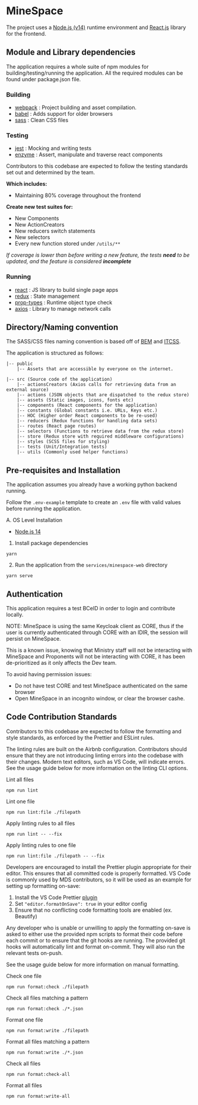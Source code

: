 # MineSpace

The project uses a [Node.js (v14)](https://nodejs.org/en/) runtime environment and [React.js](https://reactjs.org/) library for the frontend.

## Module and Library dependencies

The application requires a whole suite of npm modules for building/testing/running the application. All the required modules can be found under package.json file.

### Building

- [webpack](https://webpack.js.org/) : Project building and asset compilation.
- [babel](https://babeljs.io/) : Adds support for older browsers
- [sass](https://sass-lang.com/guide) : Clean CSS files

### Testing

- [jest](https://jestjs.io/) : Mocking and writing tests
- [enzyme](https://github.com/airbnb/enzyme) : Assert, manipulate and traverse react components

Contributors to this codebase are expected to follow the testing standards set out and determined by the team.

**Which includes:**

- Maintaining 80% coverage throughout the frontend

**Create new test suites for:**

- New Components
- New ActionCreators
- New reducers switch statements
- New selectors
- Every new function stored under `/utils/**`

_If coverage is lower than before writing a new feature, the tests **need** to be updated, and the feature is considered **incomplete**_

### Running

- [react](https://reactjs.org/) : JS library to build single page apps
- [redux](https://github.com/reduxjs/react-redux) : State management
- [prop-types](https://www.npmjs.com/package/prop-types) : Runtime object type check
- [axios](https://github.com/axios/axios) : Library to manage network calls

## Directory/Naming convention

The SASS/CSS files naming convention is based off of [BEM](http://getbem.com/introduction/) and [ITCSS](https://www.xfive.co/blog/itcss-scalable-maintainable-css-architecture/).

The application is structured as follows:

```
|-- public
    |-- Assets that are accessible by everyone on the internet.

|-- src (Source code of the application)
    |-- actionsCreators (Axios calls for retrieving data from an external source)
    |-- actions (JSON objects that are dispatched to the redux store)
    |-- assets (Static images, icons, fonts etc)
    |-- components (React components for the application)
    |-- constants (Global constants i.e. URLs, Keys etc.)
    |-- HOC (Higher order React components to be re-used)
    |-- reducers (Redux functions for handling data sets)
    |-- routes (React page routes)
    |-- selectors (Functions to retrieve data from the redux store)
    |-- store (Redux store with required middleware configurations)
    |-- styles (SCSS files for styling)
    |-- tests (Unit/Integration tests)
    |-- utils (Commonly used helper functions)
```

## Pre-requisites and Installation

The application assumes you already have a working python backend running.

Follow the `.env-example` template to create an `.env` file with valid values before running the application.

A. OS Level Installation

- [Node.js 14](https://nodejs.org/en/download/)

1. Install package dependencies

```
yarn
```

2. Run the application from the `services/minespace-web` directory

```
yarn serve
```

## Authentication

This application requires a test BCeID in order to login and contribute locally.

NOTE: MineSpace is using the same Keycloak client as CORE, thus if the user is currently authenticated through CORE with an IDIR, the session will persist on MineSpace.

This is a known issue, knowing that Ministry staff will not be interacting with MineSpace and Proponents will not be interacting with CORE, it has been de-prioritized as it only affects the Dev team.

To avoid having permission issues:

- Do not have test CORE and test MineSpace authenticated on the same browser
- Open MineSpace in an incognito window, or clear the browser cashe.

## Code Contribution Standards

Contributors to this codebase are expected to follow the formatting and style
standards, as enforced by the Prettier and ESLint rules.

The linting rules are built on the Airbnb configuration. Contributors should
ensure that they are not introducing linting errors into the codebase with
their changes. Modern text editors, such as VS Code, will indicate errors.
See the usage guide below for more information on the linting CLI options.

Lint all files

```
npm run lint
```

Lint one file

```
npm run lint:file ./filepath
```

Apply linting rules to all files

```
npm run lint -- --fix
```

Apply linting rules to one file

```
npm run lint:file ./filepath -- --fix
```

Developers are encouraged to install the Prettier plugin appropriate for their
editor. This ensures that all committed code is properly formatted. VS Code is
commonly used by MDS contributors, so it will be used as an example for setting
up formatting on-save:

1. Install the VS Code Prettier [plugin](https://github.com/prettier/prettier-vscode)
2. Set `"editor.formatOnSave": true` in your editor config
3. Ensure that no conflicting code formatting tools are enabled (ex. Beautify)

Any developer who is unable or unwilling to apply the formatting on-save is
asked to either use the provided npm scripts to format their code before each
commit or to ensure that the git hooks are running. The provided git hooks will
automatically lint and format on-commit. They will also run the relevant tests
on-push.

See the usage guide below for more information on manual formatting.

Check one file

```
npm run format:check ./filepath
```

Check all files matching a pattern

```
npm run format:check ./*.json
```

Format one file

```
npm run format:write ./filepath
```

Format all files matching a pattern

```
npm run format:write ./*.json
```

Check all files

```
npm run format:check-all
```

Format all files

```
npm run format:write-all
```
